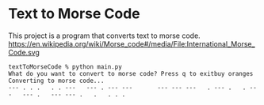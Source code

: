 # Text to Morse Code
This project is a program that converts text to morse code. https://en.wikipedia.org/wiki/Morse_code#/media/File:International_Morse_Code.svg

```
textToMorseCode % python main.py
What do you want to convert to morse code? Press q to exitbuy oranges
Converting to morse code...
--- . . .   . . ---   --- . --- ---       --- --- ---   . --- .   . ---   --- .   --- --- .   .   . . .
```
